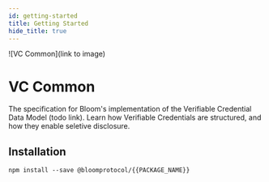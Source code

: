 ```yaml
---
id: getting-started
title: Getting Started
hide_title: true
---
```


![VC Common](link to image)

# VC Common

The specification for Bloom's implementation of the Verifiable Credential Data Model (todo link). Learn how Verifiable Credentials are structured, and how they enable seletive disclosure.

## Installation

```
npm install --save @bloomprotocol/{{PACKAGE_NAME}}
```
